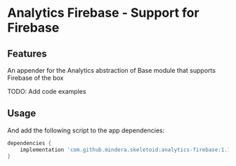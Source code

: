 # Analytics Firebase - Support for Firebase

## Features
An appender for the Analytics abstraction of Base module that supports Firebase of the box

TODO: Add code examples

## Usage
And add the following script to the app dependencies:

```groovy
dependencies {
    implementation 'com.github.mindera.skeletoid:analytics-firebase:1.1.0'
}
```